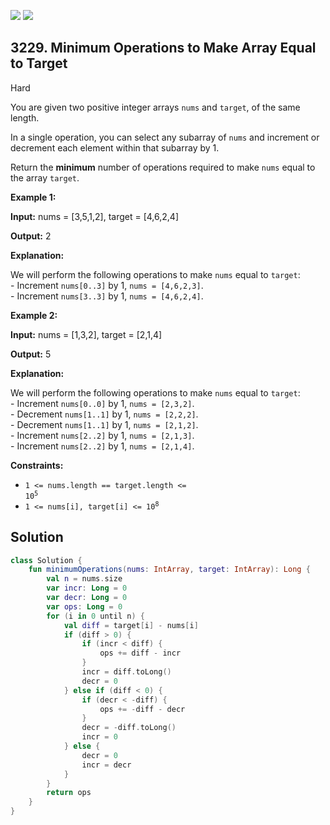[![](https://img.shields.io/github/stars/javadev/LeetCode-in-Kotlin?label=Stars&style=flat-square)](https://github.com/javadev/LeetCode-in-Kotlin)
[![](https://img.shields.io/github/forks/javadev/LeetCode-in-Kotlin?label=Fork%20me%20on%20GitHub%20&style=flat-square)](https://github.com/javadev/LeetCode-in-Kotlin/fork)

## 3229\. Minimum Operations to Make Array Equal to Target

Hard

You are given two positive integer arrays `nums` and `target`, of the same length.

In a single operation, you can select any subarray of `nums` and increment or decrement each element within that subarray by 1.

Return the **minimum** number of operations required to make `nums` equal to the array `target`.

**Example 1:**

**Input:** nums = [3,5,1,2], target = [4,6,2,4]

**Output:** 2

**Explanation:**

We will perform the following operations to make `nums` equal to `target`:   
 \- Increment `nums[0..3]` by 1, `nums = [4,6,2,3]`.   
 \- Increment `nums[3..3]` by 1, `nums = [4,6,2,4]`.

**Example 2:**

**Input:** nums = [1,3,2], target = [2,1,4]

**Output:** 5

**Explanation:**

We will perform the following operations to make `nums` equal to `target`:   
 \- Increment `nums[0..0]` by 1, `nums = [2,3,2]`.   
 \- Decrement `nums[1..1]` by 1, `nums = [2,2,2]`.   
 \- Decrement `nums[1..1]` by 1, `nums = [2,1,2]`.   
 \- Increment `nums[2..2]` by 1, `nums = [2,1,3]`.   
 \- Increment `nums[2..2]` by 1, `nums = [2,1,4]`.

**Constraints:**

*   <code>1 <= nums.length == target.length <= 10<sup>5</sup></code>
*   <code>1 <= nums[i], target[i] <= 10<sup>8</sup></code>

## Solution

```kotlin
class Solution {
    fun minimumOperations(nums: IntArray, target: IntArray): Long {
        val n = nums.size
        var incr: Long = 0
        var decr: Long = 0
        var ops: Long = 0
        for (i in 0 until n) {
            val diff = target[i] - nums[i]
            if (diff > 0) {
                if (incr < diff) {
                    ops += diff - incr
                }
                incr = diff.toLong()
                decr = 0
            } else if (diff < 0) {
                if (decr < -diff) {
                    ops += -diff - decr
                }
                decr = -diff.toLong()
                incr = 0
            } else {
                decr = 0
                incr = decr
            }
        }
        return ops
    }
}
```
